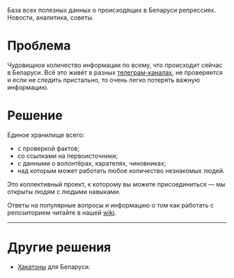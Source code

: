 База всех полезных данных о происходящих в Беларуси репрессиях. Новости, аналитика, советы.

# Проблема

Чудовищное количество информации по всему, что происходит сейчас в Беларуси. Всё это живёт в разных [телеграм-каналах](https://github.com/free-belarus/info/issues/4), не проверяется и если не следить пристально, то очень легко потерять важную информацию.

# Решение

Единое хранилище всего:

- с проверкой фактов;
- со ссылками на первоисточники;
- с данными о волонтёрах, карателях, чиновниках;
- над которым может работать любое количество незнакомых людей. 

Это коллективный проект, к которому вы можете присоединиться — мы открыты людям с людыми навыками.

Ответы на популярные вопросы и информацию о том как работать с репозиторием читайте в нашей [wiki](https://github.com/free-belarus/info/wiki).

---

# Другие решения

- [Хакатоны](./docs/hackathons.md) для Беларуси.
